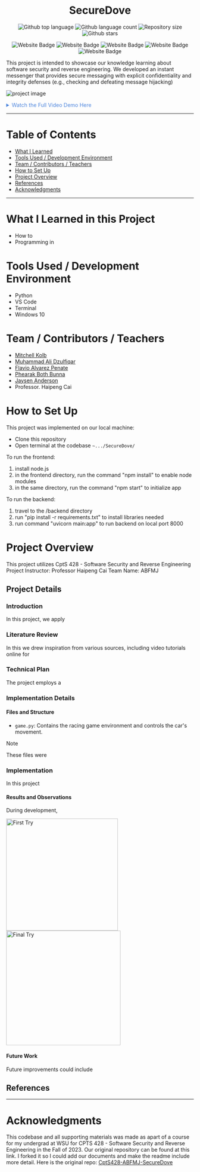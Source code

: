 

<h1 align="center">SecureDove</h1>

<p align="center">
  <img alt="Github top language" src="https://img.shields.io/github/languages/top/mitchellkolb/SecureDove?color=009688">

  <img alt="Github language count" src="https://img.shields.io/github/languages/count/mitchellkolb/SecureDove?color=009688">

  <img alt="Repository size" src="https://img.shields.io/github/repo-size/mitchellkolb/SecureDove?color=009688">

  <img alt="Github stars" src="https://img.shields.io/github/stars/mitchellkolb/SecureDove?color=009688" />
</p>

<p align="center">
<img
    src="https://img.shields.io/badge/Python-3776AB?style=for-the-badge&logo=Python&logoColor=white"
    alt="Website Badge" />
<img
    src="https://img.shields.io/badge/React-48AAC5?style=for-the-badge&logo=React&logoColor=white"
    alt="Website Badge" />
<img
    src="https://img.shields.io/badge/postgresql-4169E1?style=for-the-badge&logo=postgresql&logoColor=white"
    alt="Website Badge" />
<img
    src="https://img.shields.io/badge/fastapi-009688?style=for-the-badge&logo=fastapi&logoColor=white"
    alt="Website Badge" />
<img
    src="https://img.shields.io/badge/Windows-0078D6?style=for-the-badge&logo=Windows 10&logoColor=white"
    alt="Website Badge" />
</p>

This project is intended to showcase our knowledge learning about software security and reverse engineering. We developed an instant messenger that provides secure messaging with explicit confidentiality and integrity defenses (e.g., checking and defeating message hijacking)

![project image](resources/image1.png)

<details>
<summary style="color:#5087dd">Watch the Full Video Demo Here</summary>

[![Full Video Demo Here](https://img.youtube.com/vi/-27FixPlENk/0.jpg)](https://www.youtube.com/watch?v=-27FixPlENk)

</details>

---


# Table of Contents
- [What I Learned](#what-i-learned-in-this-project)
- [Tools Used / Development Environment](#tools-used--development-environment)
- [Team / Contributors / Teachers](#team--contributors--teachers)
- [How to Set Up](#how-to-set-up)
- [Project Overview](#project-overview)
- [References](#references)
- [Acknowledgments](#acknowledgments)

---

# What I Learned in this Project
- How to
- Programming in 



# Tools Used / Development Environment
- Python
- VS Code
- Terminal
- Windows 10





# Team / Contributors / Teachers
- [Mitchell Kolb](https://github.com/mitchellkolb)
- [Muhammad Ali Dzulfiqar](https://github.com/AliDzulfiqar)
- [Flavio Alvarez Penate](https://github.com/f-alvarezpenate)
- [Phearak Both Bunna](https://github.com/Phearakbothbunna)
- [Jaysen Anderson](https://github.com/JaysenWSU)
- Professor. Haipeng Cai






# How to Set Up
This project was implemented on our local machine:
- Clone this repository 
- Open terminal at the codebase `~.../SecureDove/`

To run the frontend:
1. install node.js
2. in the frontend directory, run the command "npm install" to enable node modules
3. in the same directory, run the command "npm start" to initialize app

To run the backend:
1. travel to the /backend directory
2. run "pip install -r requirements.txt" to install libraries needed
3. run command "uvicorn main:app" to run backend on local port 8000






# Project Overview
This project utilizes 
CptS 428 - Software Security and Reverse Engineering Project
Instructor: Professor Haipeng Cai
Team Name: ABFMJ



## Project Details

### Introduction
In this project, we apply 


### Literature Review
In this we drew inspiration from various sources, including video tutorials online for 


### Technical Plan
The project employs a 


### Implementation Details

#### Files and Structure
- `game.py`: Contains the racing game environment and controls the car's movement.
> [!NOTE]
> These files were 


### Implementation
In this project

#### Results and Observations
During development,
<p float="left">
  <img src="resources/image1.png" alt="First Try" width="300" />
  <img src="resources/image2.png" alt="Final Try" width="307" />
</p>

#### Future Work
Future improvements could include



## References



--- 
# Acknowledgments
This codebase and all supporting materials was made as apart of a course for my undergrad at WSU for CPTS 428 - Software Security and Reverse Engineering in the Fall of 2023. Our original repository can be found at this link. I forked it so I could add our documents and make the readme include more detail. Here is the original repo: [CptS428-ABFMJ-SecureDove](https://github.com/AliDzulfiqar/CptS428-ABFMJ-SecureDove)

